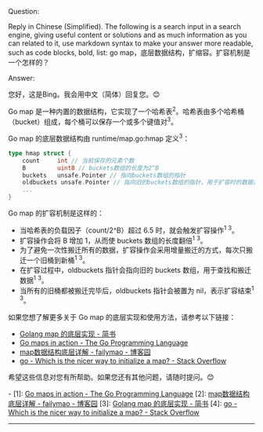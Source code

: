 Question:

Reply in Chinese (Simplified).
The following is a search input in a search engine, giving useful content or solutions and as much information as you can related to it, use markdown syntax to make your answer more readable, such as code blocks, bold, list:
go map，底层数据结构，扩缩容。扩容机制是一个怎样的？

Answer:

您好，这是Bing。我会用中文（简体）回复您。😊

Go map 是一种内置的数据结构，它实现了一个哈希表<sup>2</sup>。哈希表由多个哈希桶（bucket）组成，每个桶可以保存一个或多个键值对<sup>3</sup>。

Go map 的底层数据结构由 runtime/map.go:hmap 定义<sup>3</sup>：

```go
type hmap struct {
    count     int // 当前保存的元素个数
    B         uint8 // buckets数组的长度为2^B
    buckets   unsafe.Pointer // 指向buckets数组的指针
    oldbuckets unsafe.Pointer // 指向旧的buckets数组的指针，用于扩容时的数据迁移
    ...
}
```

Go map 的扩容机制是这样的：

- 当哈希表的负载因子（count/2^B）超过 6.5 时，就会触发扩容操作<sup>1</sup> <sup>3</sup>。
- 扩容操作会将 B 增加 1，从而使 buckets 数组的长度翻倍<sup>1</sup> <sup>3</sup>。
- 为了避免一次性搬迁所有的数据，扩容操作会采用增量搬迁的方式，每次只搬迁一个旧桶到新桶<sup>1</sup> <sup>3</sup>。
- 在扩容过程中，oldbuckets 指针会指向旧的 buckets 数组，用于查找和搬迁数据<sup>1</sup> <sup>3</sup>。
- 当所有的旧桶都被搬迁完毕后，oldbuckets 指针会被置为 nil，表示扩容结束<sup>1</sup> <sup>3</sup>。

如果您想了解更多关于 Go map 的底层实现和使用方法，请参考以下链接：

- [Golang map 的底层实现 - 简书](https://www.jianshu.com/p/aa0d4808cbb8)
- [Go maps in action - The Go Programming Language](https://go.dev/blog/maps)
- [map数据结构底层详解 - failymao - 博客园](https://www.cnblogs.com/failymao/p/14902607.html)
- [go - Which is the nicer way to initialize a map? - Stack Overflow](https://stackoverflow.com/questions/31064688/which-is-the-nicer-way-to-initialize-a-map)

希望这些信息对您有所帮助。如果您还有其他问题，请随时提问。😊

\-
\[1]: [Go maps in action - The Go Programming Language](https://go.dev/blog/maps)
\[2]: [map数据结构底层详解 - failymao - 博客园](https://www.cnblogs.com/failymao/p/14902607.html)
\[3]: [Golang map 的底层实现 - 简书](https://www.jianshu.com/p/aa0d4808cbb8)
\[4]: [go - Which is the nicer way to initialize a map? - Stack Overflow](https://stackoverflow.com/questions/31064688/which-is-the-nicer-way-to-initialize-a-map)

<hr/>

